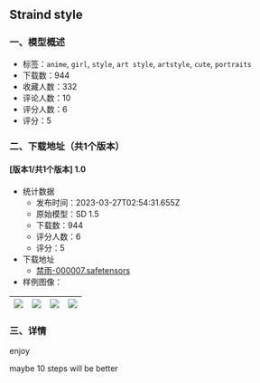 ## Straind style
### 一、模型概述

- 标签：`anime`, `girl`, `style`, `art style`, `artstyle`, `cute`, `portraits`
- 下载数：944
- 收藏人数：332
- 评论人数：10
- 评分人数：6
- 评分：5

### 二、下载地址（共1个版本）

#### [版本1/共1个版本] 1.0

- 统计数据
  - 发布时间：2023-03-27T02:54:31.655Z
  - 原始模型：SD 1.5
  - 下载数：944
  - 评分人数：6
  - 评分：5
- 下载地址
  - [禁雨-000007.safetensors](https://civitai.com/api/download/models/27422)
- 样例图像：

| <img src="https://image.civitai.com/xG1nkqKTMzGDvpLrqFT7WA/ae319b05-0602-44b3-1ba0-8f529f206400/width=450/301776.jpeg" /> | <img src="https://image.civitai.com/xG1nkqKTMzGDvpLrqFT7WA/3b6614df-73f0-4132-d600-0362a3f7c600/width=450/301774.jpeg" /> | <img src="https://image.civitai.com/xG1nkqKTMzGDvpLrqFT7WA/743cc4c0-7078-4c2b-806d-2aa62c8b1700/width=450/301777.jpeg" /> | <img src="https://image.civitai.com/xG1nkqKTMzGDvpLrqFT7WA/888a9282-cd00-43c9-528e-c8d2cb48bd00/width=450/301775.jpeg" /> |
| ---- | ---- | ---- | ---- |


### 三、详情
<p>enjoy</p><p>maybe 10 steps will be better</p>